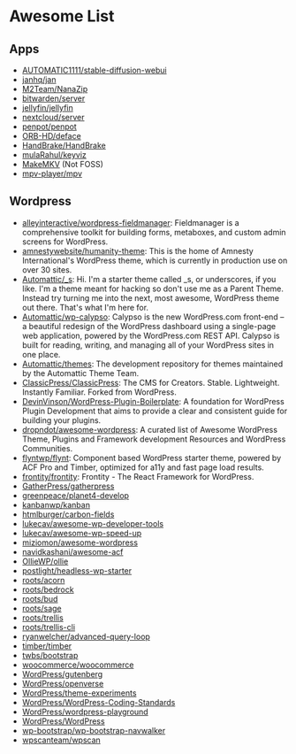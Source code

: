 # Awesome List

## Apps
- [AUTOMATIC1111/stable-diffusion-webui](https://github.com/AUTOMATIC1111/stable-diffusion-webui)
- [janhq/jan](https://github.com/janhq/jan/)
- [M2Team/NanaZip](https://github.com/M2Team/NanaZip)
- [bitwarden/server](https://github.com/bitwarden/server)
- [jellyfin/jellyfin](https://github.com/jellyfin/jellyfin)
- [nextcloud/server](https://github.com/nextcloud/server)
- [penpot/penpot](https://github.com/penpot/penpot)
- [ORB-HD/deface](https://github.com/ORB-HD/deface)
- [HandBrake/HandBrake](https://github.com/HandBrake/HandBrake)
- [mulaRahul/keyviz](https://github.com/mulaRahul/keyviz)
- [MakeMKV](https://www.makemkv.com/) (Not FOSS)
- [mpv-player/mpv](https://github.com/mpv-player/mpv)

## Wordpress
- [alleyinteractive/wordpress-fieldmanager](https://github.com/alleyinteractive/wordpress-fieldmanager): Fieldmanager is a comprehensive toolkit for building forms, metaboxes, and custom admin screens for WordPress.
- [amnestywebsite/humanity-theme](https://github.com/amnestywebsite/humanity-theme): This is the home of Amnesty International's WordPress theme, which is currently in production use on over 30 sites.
- [Automattic/_s](https://github.com/Automattic/_s): Hi. I'm a starter theme called _s, or underscores, if you like. I'm a theme meant for hacking so don't use me as a Parent Theme. Instead try turning me into the next, most awesome, WordPress theme out there. That's what I'm here for.
- [Automattic/wp-calypso](https://github.com/Automattic/wp-calypso): Calypso is the new WordPress.com front-end – a beautiful redesign of the WordPress dashboard using a single-page web application, powered by the WordPress.com REST API. Calypso is built for reading, writing, and managing all of your WordPress sites in one place.
- [Automattic/themes](https://github.com/Automattic/themes): The development repository for themes maintained by the Automattic Theme Team.
- [ClassicPress/ClassicPress](https://github.com/ClassicPress/ClassicPress): The CMS for Creators. Stable. Lightweight. Instantly Familiar. Forked from WordPress. 
- [DevinVinson/WordPress-Plugin-Boilerplate](https://github.com/DevinVinson/WordPress-Plugin-Boilerplate): A foundation for WordPress Plugin Development that aims to provide a clear and consistent guide for building your plugins.
- [dropndot/awesome-wordpress](https://github.com/dropndot/awesome-wordpress): A curated list of Awesome WordPress Theme, Plugins and Framework development Resources and WordPress Communities. 
- [flyntwp/flynt](https://github.com/flyntwp/flynt): Component based WordPress starter theme, powered by ACF Pro and Timber, optimized for a11y and fast page load results.
- [frontity/frontity](https://github.com/frontity/frontity): Frontity - The React Framework for WordPress.
- [GatherPress/gatherpress](https://github.com/GatherPress/gatherpress)
- [greenpeace/planet4-develop](https://github.com/greenpeace/planet4-develop)
- [kanbanwp/kanban](https://github.com/kanbanwp/kanban)
- [htmlburger/carbon-fields](https://github.com/htmlburger/carbon-fields)
- [lukecav/awesome-wp-developer-tools](https://github.com/lukecav/awesome-wp-developer-tools)
- [lukecav/awesome-wp-speed-up](https://github.com/lukecav/awesome-wp-speed-up)
- [miziomon/awesome-wordpress](https://github.com/miziomon/awesome-wordpress)
- [navidkashani/awesome-acf](https://github.com/navidkashani/awesome-acf)
- [OllieWP/ollie](https://github.com/OllieWP/ollie)
- [postlight/headless-wp-starter](https://github.com/postlight/headless-wp-starter)
- [roots/acorn](https://github.com/roots/acorn)
- [roots/bedrock](https://github.com/roots/bedrock)
- [roots/bud](https://github.com/roots/bud)
- [roots/sage](https://github.com/roots/sage)
- [roots/trellis](https://github.com/roots/trellis)
- [roots/trellis-cli](https://github.com/roots/trellis-cli)
- [ryanwelcher/advanced-query-loop](https://github.com/ryanwelcher/advanced-query-loop)
- [timber/timber](https://github.com/timber/timber)
- [twbs/bootstrap](https://github.com/twbs/bootstrap)
- [woocommerce/woocommerce](https://github.com/woocommerce/woocommerce)
- [WordPress/gutenberg](https://github.com/WordPress/gutenberg)
- [WordPress/openverse](https://github.com/WordPress/openverse)
- [WordPress/theme-experiments](https://github.com/WordPress/theme-experiments)
- [WordPress/WordPress-Coding-Standards](https://github.com/WordPress/WordPress-Coding-Standards)
- [WordPress/wordpress-playground](https://github.com/WordPress/wordpress-playground)
- [WordPress/WordPress](https://github.com/WordPress/WordPress)
- [wp-bootstrap/wp-bootstrap-navwalker](https://github.com/wp-bootstrap/wp-bootstrap-navwalker)
- [wpscanteam/wpscan](https://github.com/wpscanteam/wpscan)
